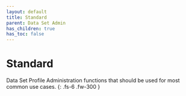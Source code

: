 ```yaml
---
layout: default
title: Standard
parent: Data Set Admin
has_children: true
has_toc: false
---
```


# Standard

Data Set Profile Administration functions that should be used for most common use cases.
{: .fs-6 .fw-300 }